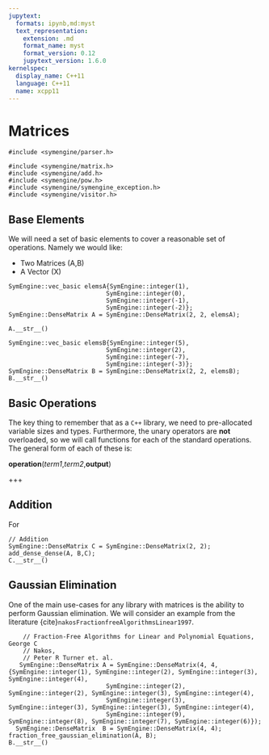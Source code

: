 ```yaml
---
jupytext:
  formats: ipynb,md:myst
  text_representation:
    extension: .md
    format_name: myst
    format_version: 0.12
    jupytext_version: 1.6.0
kernelspec:
  display_name: C++11
  language: C++11
  name: xcpp11
---
```


# Matrices

```{code-cell}
#include <symengine/parser.h>

#include <symengine/matrix.h>
#include <symengine/add.h>
#include <symengine/pow.h>
#include <symengine/symengine_exception.h>
#include <symengine/visitor.h>
```

## Base Elements

We will need a set of basic elements to cover a reasonable set of operations. Namely we would like:

- Two Matrices (A,B)
- A Vector (X)

```{code-cell}
SymEngine::vec_basic elemsA{SymEngine::integer(1),
                           SymEngine::integer(0),
                           SymEngine::integer(-1),
                           SymEngine::integer(-2)};
SymEngine::DenseMatrix A = SymEngine::DenseMatrix(2, 2, elemsA);
```

```{code-cell}
A.__str__()
```

```{code-cell}
SymEngine::vec_basic elemsB{SymEngine::integer(5),
                           SymEngine::integer(2),
                           SymEngine::integer(-7),
                           SymEngine::integer(-3)};
SymEngine::DenseMatrix B = SymEngine::DenseMatrix(2, 2, elemsB);
B.__str__()
```

## Basic Operations

The key thing to remember that as a `C++` library, we need to pre-allocated variable sizes and types. Furthermore, the unary operators are **not** overloaded, so we will call functions for each of the standard operations. The general form of each of these is:

**operation**(_term1_,_term2_,**output**)

+++

## Addition

For

```{code-cell}
// Addition
SymEngine::DenseMatrix C = SymEngine::DenseMatrix(2, 2);
add_dense_dense(A, B,C);
C.__str__()
```

## Gaussian Elimination

One of the main use-cases for any library with matrices is the ability to perform Gaussian elimination. We will consider an example from the literature {cite}`nakosFractionfreeAlgorithmsLinear1997`.

```{code-cell}
    // Fraction-Free Algorithms for Linear and Polynomial Equations, George C
    // Nakos,
    // Peter R Turner et. al.
   SymEngine::DenseMatrix A = SymEngine::DenseMatrix(4, 4, {SymEngine::integer(1), SymEngine::integer(2), SymEngine::integer(3), SymEngine::integer(4),
                           SymEngine::integer(2), SymEngine::integer(2), SymEngine::integer(3), SymEngine::integer(4),
                           SymEngine::integer(3), SymEngine::integer(3), SymEngine::integer(3), SymEngine::integer(4),
                           SymEngine::integer(9), SymEngine::integer(8), SymEngine::integer(7), SymEngine::integer(6)});
  SymEngine::DenseMatrix  B = SymEngine::DenseMatrix(4, 4);
fraction_free_gaussian_elimination(A, B);
B.__str__()
```

```{bibliography} ../../references.bib

```
